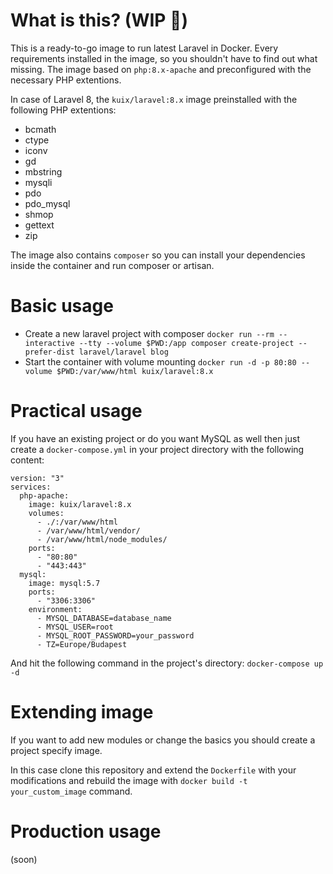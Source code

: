 # What is this? (WIP 🚧)

This is a ready-to-go image to run latest Laravel in Docker. Every requirements installed in the image, so you shouldn't have to find out what missing. The image based on `php:8.x-apache` and preconfigured with the necessary PHP extentions.

In case of Laravel 8, the `kuix/laravel:8.x` image preinstalled with the following PHP extentions:

- bcmath
- ctype
- iconv
- gd 
- mbstring 
- mysqli 
- pdo 
- pdo_mysql 
- shmop
- gettext
- zip

The image also contains `composer` so you can install your dependencies inside the container and run composer or artisan.

# Basic usage

- Create a new laravel project with composer 
`docker run --rm --interactive --tty --volume $PWD:/app composer create-project --prefer-dist laravel/laravel blog`
- Start the container with volume mounting 
`docker run -d -p 80:80 --volume $PWD:/var/www/html kuix/laravel:8.x`

# Practical usage
If you have an existing project or do you want MySQL as well then just create a `docker-compose.yml` in your project directory with the following content:

```
version: "3"
services:
  php-apache:
    image: kuix/laravel:8.x
    volumes:
      - ./:/var/www/html
      - /var/www/html/vendor/
      - /var/www/html/node_modules/
    ports:
      - "80:80"
      - "443:443"
  mysql:
    image: mysql:5.7
    ports:
      - "3306:3306"
    environment:
      - MYSQL_DATABASE=database_name
      - MYSQL_USER=root
      - MYSQL_ROOT_PASSWORD=your_password
      - TZ=Europe/Budapest
```

And hit the following command in the project's directory: `docker-compose up -d`

# Extending image
If you want to add new modules or change the basics you should create a project specify image.

In this case clone this repository and extend the `Dockerfile` with your modifications and rebuild the image with `docker build -t your_custom_image` command.

# Production usage
(soon)
